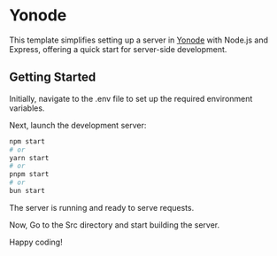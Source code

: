 # Yonode

This template simplifies setting up a server in [Yonode](https://yonode.org) with Node.js and Express, offering a quick start for server-side development.

## Getting Started

Initially, navigate to the .env file to set up the required environment variables.

Next, launch the development server:

```bash
npm start
# or
yarn start
# or
pnpm start
# or
bun start
```

The server is running and ready to serve requests.

Now, Go to the Src directory and start building the server.

Happy coding! 
